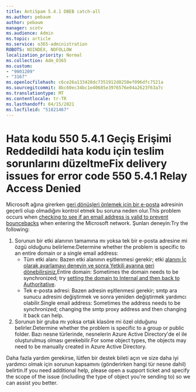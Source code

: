 ```yaml
---
title: AntiSpam 5.4.1 DBEB catch-all
ms.author: pebaum
author: pebaum
manager: scotv
ms.audience: Admin
ms.topic: article
ms.service: o365-administration
ROBOTS: NOINDEX, NOFOLLOW
localization_priority: Normal
ms.collection: Adm_O365
ms.custom:
- "9001209"
- "3167"
ms.openlocfilehash: c6ce26a133428dc7351912d8250ef096dfc7521a
ms.sourcegitcommit: 8bc60ec34bc1e40685e3976576e04a2623f63a7c
ms.translationtype: MT
ms.contentlocale: tr-TR
ms.lasthandoff: 04/15/2021
ms.locfileid: "51821467"
---
```

# <a name="fix-delivery-issues-for-error-code-550-541-relay-access-denied"></a><span data-ttu-id="f2265-102">Hata kodu 550 5.4.1 Geçiş Erişimi Reddedildi hata kodu için teslim sorunlarını düzeltme</span><span class="sxs-lookup"><span data-stu-id="f2265-102">Fix delivery issues for error code 550 5.4.1 Relay Access Denied</span></span>

<span data-ttu-id="f2265-103">Microsoft ağına girerken [geri dönüşleri önlemek için bir e-posta](https://docs.microsoft.com/exchange/mail-flow-best-practices/use-directory-based-edge-blocking) adresinin geçerli olup olmadığını kontrol etmek bu soruna neden olur.</span><span class="sxs-lookup"><span data-stu-id="f2265-103">This problem occurs when [checking to see if an email address is valid to prevent bouncebacks](https://docs.microsoft.com/exchange/mail-flow-best-practices/use-directory-based-edge-blocking) when entering the Microsoft network.</span></span> <span data-ttu-id="f2265-104">Şunları deneyin:</span><span class="sxs-lookup"><span data-stu-id="f2265-104">Try the following:</span></span>

1. <span data-ttu-id="f2265-105">Sorunun bir etki alanının tamamına mı yoksa tek bir e-posta adresine mi özgü olduğunu belirleme:</span><span class="sxs-lookup"><span data-stu-id="f2265-105">Determine whether the problem is specific to an entire domain or a single email address:</span></span>
    - <span data-ttu-id="f2265-106">Tüm etki alanı: Bazen etki alanının eşitlenmesi gerekir; etki [alanını İç olarak ayarlamayı deneyin ve sonra Yetkili ayarına geri dönebilirsiniz.](https://docs.microsoft.com/exchange/mail-flow-best-practices/manage-accepted-domains/manage-accepted-domains)</span><span class="sxs-lookup"><span data-stu-id="f2265-106">Entire domain: Sometimes the domain needs to be synchronized; try [setting the domain to Internal and then back to Authoritative](https://docs.microsoft.com/exchange/mail-flow-best-practices/manage-accepted-domains/manage-accepted-domains).</span></span>
    - <span data-ttu-id="f2265-107">Tek e-posta adresi: Bazen adresin eşitlenmesi gerekir; smtp ara sunucu adresini değiştirmek ve sonra yeniden değiştirmek yardımcı olabilir.</span><span class="sxs-lookup"><span data-stu-id="f2265-107">Single email address: Sometimes the address needs to be synchronized; changing the smtp proxy address and then changing it back can help.</span></span>
2. <span data-ttu-id="f2265-108">Sorunun bir gruba mı yoksa ortak klasöre mi özel olduğunu belirler.</span><span class="sxs-lookup"><span data-stu-id="f2265-108">Determine whether the problem is specific to a group or public folder.</span></span> <span data-ttu-id="f2265-109">Bazı nesne türlerinde, nesnelerin Azure Active Directory'de el ile oluşturulmuş olması gerekebilir.</span><span class="sxs-lookup"><span data-stu-id="f2265-109">For some object types, the objects may need to be manually created in Azure Active Directory.</span></span>

<span data-ttu-id="f2265-110">Daha fazla yardım gerekirse, lütfen bir destek bileti açın ve size daha iyi yardımcı olmak için sorunun kapsamını (gönderirken hangi tür nesne dahil) belirtin.</span><span class="sxs-lookup"><span data-stu-id="f2265-110">If you need additional help, please open a support ticket and specify the scope of the issue (including the type of object you're sending to) so we can assist you better.</span></span>